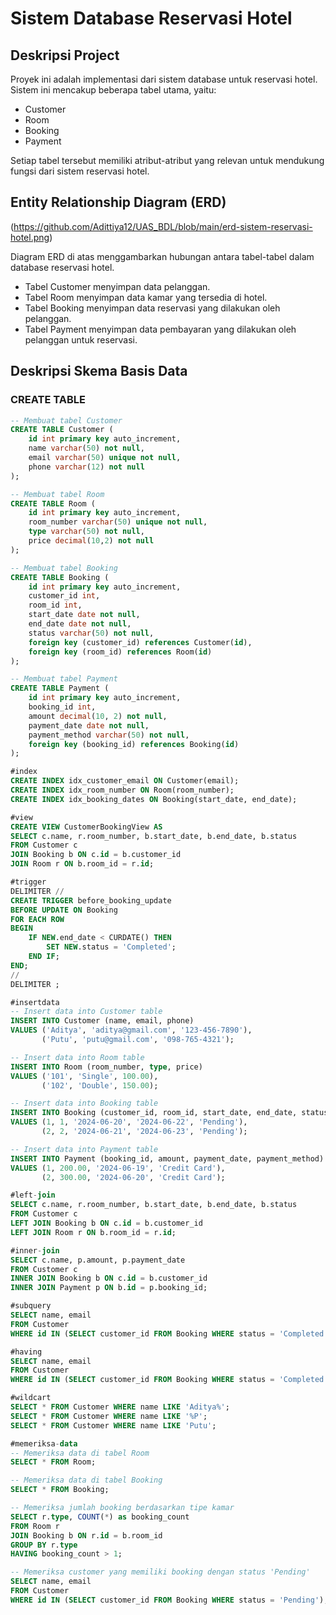 # Sistem Database Reservasi Hotel

## Deskripsi Project

Proyek ini adalah implementasi dari sistem database untuk reservasi hotel. Sistem ini mencakup beberapa tabel utama, yaitu:

- Customer
- Room
- Booking
- Payment

Setiap tabel tersebut memiliki atribut-atribut yang relevan untuk mendukung fungsi dari sistem reservasi hotel.

## Entity Relationship Diagram (ERD)

(https://github.com/Adittiya12/UAS_BDL/blob/main/erd-sistem-reservasi-hotel.png)  <!--  link ke gambar ERD yang diunggah ke repository -->

Diagram ERD di atas menggambarkan hubungan antara tabel-tabel dalam database reservasi hotel. 

- Tabel Customer menyimpan data pelanggan.
- Tabel Room menyimpan data kamar yang tersedia di hotel.
- Tabel Booking menyimpan data reservasi yang dilakukan oleh pelanggan.
- Tabel Payment menyimpan data pembayaran yang dilakukan oleh pelanggan untuk reservasi.

## Deskripsi Skema Basis Data

### CREATE TABLE

```sql
-- Membuat tabel Customer
CREATE TABLE Customer (
    id int primary key auto_increment,
    name varchar(50) not null,
    email varchar(50) unique not null,
    phone varchar(12) not null
);

-- Membuat tabel Room
CREATE TABLE Room (
    id int primary key auto_increment,
    room_number varchar(50) unique not null,
    type varchar(50) not null,
    price decimal(10,2) not null
);

-- Membuat tabel Booking
CREATE TABLE Booking (
    id int primary key auto_increment,
    customer_id int,
    room_id int,
    start_date date not null,
    end_date date not null,
    status varchar(50) not null,
    foreign key (customer_id) references Customer(id),
    foreign key (room_id) references Room(id)
);

-- Membuat tabel Payment
CREATE TABLE Payment (
    id int primary key auto_increment,
    booking_id int,
    amount decimal(10, 2) not null,
    payment_date date not null,
    payment_method varchar(50) not null,
    foreign key (booking_id) references Booking(id)
);

#index
CREATE INDEX idx_customer_email ON Customer(email);
CREATE INDEX idx_room_number ON Room(room_number);
CREATE INDEX idx_booking_dates ON Booking(start_date, end_date);

#view
CREATE VIEW CustomerBookingView AS
SELECT c.name, r.room_number, b.start_date, b.end_date, b.status
FROM Customer c
JOIN Booking b ON c.id = b.customer_id
JOIN Room r ON b.room_id = r.id;

#trigger
DELIMITER //
CREATE TRIGGER before_booking_update
BEFORE UPDATE ON Booking
FOR EACH ROW
BEGIN
    IF NEW.end_date < CURDATE() THEN
        SET NEW.status = 'Completed';
    END IF;
END;
//
DELIMITER ;

#insertdata
-- Insert data into Customer table
INSERT INTO Customer (name, email, phone)
VALUES ('Aditya', 'aditya@gmail.com', '123-456-7890'),
       ('Putu', 'putu@gmail.com', '098-765-4321');

-- Insert data into Room table
INSERT INTO Room (room_number, type, price)
VALUES ('101', 'Single', 100.00),
       ('102', 'Double', 150.00);

-- Insert data into Booking table
INSERT INTO Booking (customer_id, room_id, start_date, end_date, status)
VALUES (1, 1, '2024-06-20', '2024-06-22', 'Pending'),
       (2, 2, '2024-06-21', '2024-06-23', 'Pending');

-- Insert data into Payment table
INSERT INTO Payment (booking_id, amount, payment_date, payment_method)
VALUES (1, 200.00, '2024-06-19', 'Credit Card'),
       (2, 300.00, '2024-06-20', 'Credit Card');

#left-join
SELECT c.name, r.room_number, b.start_date, b.end_date, b.status
FROM Customer c
LEFT JOIN Booking b ON c.id = b.customer_id
LEFT JOIN Room r ON b.room_id = r.id;

#inner-join
SELECT c.name, p.amount, p.payment_date
FROM Customer c
INNER JOIN Booking b ON c.id = b.customer_id
INNER JOIN Payment p ON b.id = p.booking_id;

#subquery
SELECT name, email 
FROM Customer 
WHERE id IN (SELECT customer_id FROM Booking WHERE status = 'Completed');

#having
SELECT name, email 
FROM Customer 
WHERE id IN (SELECT customer_id FROM Booking WHERE status = 'Completed');

#wildcart
SELECT * FROM Customer WHERE name LIKE 'Aditya%';
SELECT * FROM Customer WHERE name LIKE '%P';
SELECT * FROM Customer WHERE name LIKE 'Putu';

#memeriksa-data
-- Memeriksa data di tabel Room
SELECT * FROM Room;

-- Memeriksa data di tabel Booking
SELECT * FROM Booking;

-- Memeriksa jumlah booking berdasarkan tipe kamar
SELECT r.type, COUNT(*) as booking_count
FROM Room r
JOIN Booking b ON r.id = b.room_id
GROUP BY r.type
HAVING booking_count > 1;

-- Memeriksa customer yang memiliki booking dengan status 'Pending'
SELECT name, email 
FROM Customer 
WHERE id IN (SELECT customer_id FROM Booking WHERE status = 'Pending');
